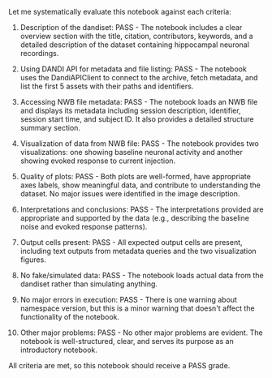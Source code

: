 Let me systematically evaluate this notebook against each criteria:

1. Description of the dandiset: PASS - The notebook includes a clear overview section with the title, citation, contributors, keywords, and a detailed description of the dataset containing hippocampal neuronal recordings.

2. Using DANDI API for metadata and file listing: PASS - The notebook uses the DandiAPIClient to connect to the archive, fetch metadata, and list the first 5 assets with their paths and identifiers.

3. Accessing NWB file metadata: PASS - The notebook loads an NWB file and displays its metadata including session description, identifier, session start time, and subject ID. It also provides a detailed structure summary section.

4. Visualization of data from NWB file: PASS - The notebook provides two visualizations: one showing baseline neuronal activity and another showing evoked response to current injection.

5. Quality of plots: PASS - Both plots are well-formed, have appropriate axes labels, show meaningful data, and contribute to understanding the dataset. No major issues were identified in the image description.

6. Interpretations and conclusions: PASS - The interpretations provided are appropriate and supported by the data (e.g., describing the baseline noise and evoked response patterns).

7. Output cells present: PASS - All expected output cells are present, including text outputs from metadata queries and the two visualization figures.

8. No fake/simulated data: PASS - The notebook loads actual data from the dandiset rather than simulating anything.

9. No major errors in execution: PASS - There is one warning about namespace version, but this is a minor warning that doesn't affect the functionality of the notebook.

10. Other major problems: PASS - No other major problems are evident. The notebook is well-structured, clear, and serves its purpose as an introductory notebook.

All criteria are met, so this notebook should receive a PASS grade.